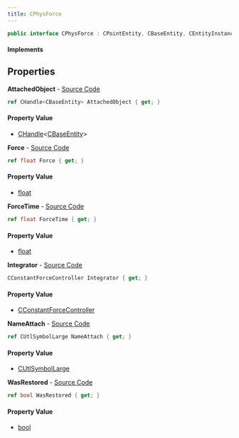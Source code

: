 ```yaml
---
title: CPhysForce
---
```


```csharp
public interface CPhysForce : CPointEntity, CBaseEntity, CEntityInstance, ISchemaClass<CEntityInstance>, ISchemaClass<CBaseEntity>, ISchemaClass<CPointEntity>, ISchemaClass<CPhysForce>, ISchemaField, ISchemaClass, INativeHandle
```

#### Implements

## Properties

**AttachedObject** - [Source Code](https://github.com/swiftly-solution/swiftlys2/blob/master/managed/src/SwiftlyS2.Generated/Schemas/Interfaces/CPhysForce.cs#L22)

```csharp
ref CHandle<CBaseEntity> AttachedObject { get; }
```

#### Property Value

- [CHandle](/docs/api/shared/natives/chandle-1)<[CBaseEntity](/docs/api/shared/schemadefinitions/cbaseentity)>

**Force** - [Source Code](https://github.com/swiftly-solution/swiftlys2/blob/master/managed/src/SwiftlyS2.Generated/Schemas/Interfaces/CPhysForce.cs#L18)

```csharp
ref float Force { get; }
```

#### Property Value

- [float](https://learn.microsoft.com/dotnet/api/system.single)

**ForceTime** - [Source Code](https://github.com/swiftly-solution/swiftlys2/blob/master/managed/src/SwiftlyS2.Generated/Schemas/Interfaces/CPhysForce.cs#L20)

```csharp
ref float ForceTime { get; }
```

#### Property Value

- [float](https://learn.microsoft.com/dotnet/api/system.single)

**Integrator** - [Source Code](https://github.com/swiftly-solution/swiftlys2/blob/master/managed/src/SwiftlyS2.Generated/Schemas/Interfaces/CPhysForce.cs#L26)

```csharp
CConstantForceController Integrator { get; }
```

#### Property Value

- [CConstantForceController](/docs/api/shared/schemadefinitions/cconstantforcecontroller)

**NameAttach** - [Source Code](https://github.com/swiftly-solution/swiftlys2/blob/master/managed/src/SwiftlyS2.Generated/Schemas/Interfaces/CPhysForce.cs#L16)

```csharp
ref CUtlSymbolLarge NameAttach { get; }
```

#### Property Value

- [CUtlSymbolLarge](/docs/api/shared/natives/cutlsymbollarge)

**WasRestored** - [Source Code](https://github.com/swiftly-solution/swiftlys2/blob/master/managed/src/SwiftlyS2.Generated/Schemas/Interfaces/CPhysForce.cs#L24)

```csharp
ref bool WasRestored { get; }
```

#### Property Value

- [bool](https://learn.microsoft.com/dotnet/api/system.boolean)

